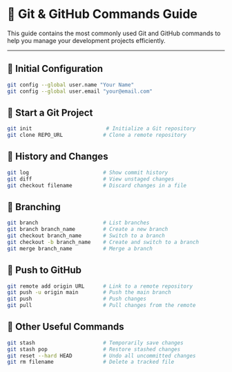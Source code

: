 # 📘 Git & GitHub Commands Guide

This guide contains the most commonly used Git and GitHub commands to help you manage your development projects efficiently.

---

## 🔧 Initial Configuration

```bash
git config --global user.name "Your Name"
git config --global user.email "your@email.com"
```

## 📁 Start a Git Project

```bash
git init                        # Initialize a Git repository
git clone REPO_URL             # Clone a remote repository
```


## 🔁 History and Changes

```bash
git log                        # Show commit history
git diff                       # View unstaged changes
git checkout filename          # Discard changes in a file
```

## 🌿 Branching

```bash
git branch                     # List branches
git branch branch_name         # Create a new branch
git checkout branch_name       # Switch to a branch
git checkout -b branch_name    # Create and switch to a branch
git merge branch_name          # Merge a branch
```

## 🚀 Push to GitHub

```bash
git remote add origin URL      # Link to a remote repository
git push -u origin main        # Push the main branch
git push                       # Push changes
git pull                       # Pull changes from the remote
```

##  🧼 Other Useful Commands
```bash
git stash                      # Temporarily save changes
git stash pop                  # Restore stashed changes
git reset --hard HEAD          # Undo all uncommitted changes
git rm filename                # Delete a tracked file
```
